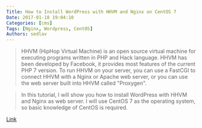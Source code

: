 ```yaml
---
Title: How to Install WordPress with HHVM and Nginx on CentOS 7
Date: 2017-01-18 19:04:10
Categories: [cms]
Tags: [Nginx, Wordpress, CentOS]
Authors: sedlav
---
```


> HHVM (HipHop Virtual Machine) is an open source virtual machine for executing programs written in PHP and Hack language. HHVM has been developed by Facebook, it provides most features of the current PHP 7 version. To run HHVM on your server, you can use a FastCGI to connect HHVM with a Nginx or Apache web server, or you can use the web server built into HHVM called "Proxygen".

> In this tutorial, I will show you how to install WordPress with HHVM and Nginx as web server. I will use CentOS 7 as the operating system, so basic knowledge of CentOS is required.

[Link](https://www.howtoforge.com/tutorial/how-to-install-wordpress-with-hhvm-and-nginx-on-centos-7/)
